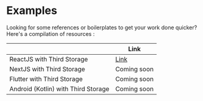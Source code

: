 # Examples

Looking for some references or boilerplates to get your work done quicker? Here's a compilation of resources :

|                          | **Link** |
|--------------------------|--------------------|
| ReactJS with Third Storage       |     [Link](https://github.com/ThirdStorage/react-example)          |
| NextJS with Third Storage       |     Coming soon         |
| Flutter with Third Storage       |     Coming soon         |
| Android (Kotlin) with Third Storage       |     Coming soon         |
